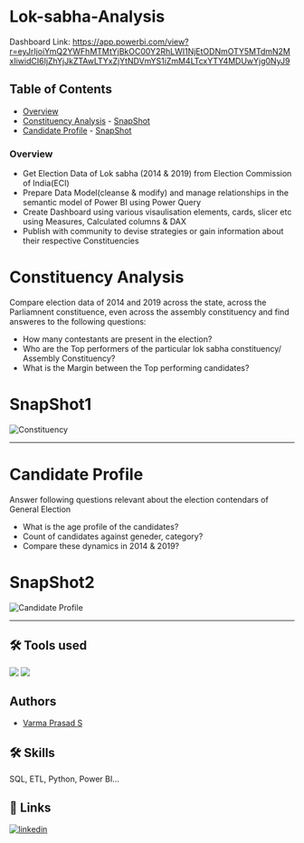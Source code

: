 # Lok-sabha-Analysis

Dashboard Link: https://app.powerbi.com/view?r=eyJrIjoiYmQ2YWFhMTMtYjBkOC00Y2RhLWI1NjEtODNmOTY5MTdmN2MxIiwidCI6IjZhYjJkZTAwLTYxZjYtNDVmYS1iZmM4LTcxYTY4MDUwYjg0NyJ9 

## Table of Contents

* [Overview](#overview)
* [Constituency Analysis](#constituency-analysis) - [SnapShot](#snapshot1)
* [Candidate Profile](#candidate-profile) - [SnapShot](#snapshot2)

### Overview

* Get Election Data of Lok sabha (2014 & 2019) from Election Commission of India(ECI)
* Prepare Data Model(cleanse & modify) and manage relationships in the semantic model of Power BI using Power Query
* Create Dashboard using various visaulisation elements, cards, slicer etc using Measures, Calculated columns & DAX
* Publish with community to devise strategies or gain information about their respective Constituencies

# Constituency Analysis

 Compare election data of 2014 and 2019 across the state, across the Parliamnent constituence, even across the assembly constituency and find answeres to the following questions:
 
* How many contestants are present in the election?
* Who are the Top performers of the particular lok sabha constituency/ Assembly Constituency?
* What is the Margin between the Top performing candidates?

# SnapShot1

![Constituency](https://github.com/varma-prasad/Lok-sabha-Analysis/assets/108605375/f45d148c-9d65-441a-9ef4-c26ffb75bb28)

----

# Candidate Profile

Answer following questions relevant about the election contendars of General Election

* What is the age profile of the candidates?
* Count of candidates against geneder, category?
* Compare these dynamics in 2014 & 2019?

# SnapShot2

![Candidate Profile](https://github.com/varma-prasad/Lok-sabha-Analysis/assets/108605375/f8ec6788-5793-4911-af4b-57ae3aee239d)

----

## 🛠 Tools used
![](https://img.shields.io/badge/Power_BI-v2.124.2028.0-blue)
![](https://img.shields.io/badge/Excel-v2023-orange)

## Authors

- [Varma Prasad S](https://github.com/varma-prasad)

## 🛠 Skills
SQL, ETL, Python, Power BI...

## 🔗 Links

[![linkedin](https://img.shields.io/badge/linkedin-0A66C2?style=for-the-badge&logo=linkedin&logoColor=white)](https://www.linkedin.com/in/varma-prasad-s/)




